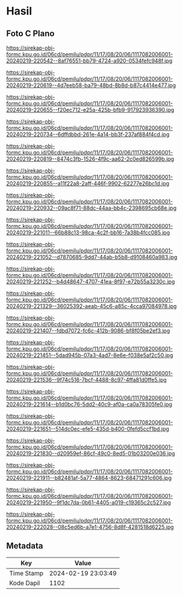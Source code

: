# Hasil

## Foto C Plano

https://sirekap-obj-formc.kpu.go.id/06cd/pemilu/pdpr/11/17/08/20/06/1117082006001-20240219-220542--8af76551-bb79-4724-a920-0534fefc948f.jpg

https://sirekap-obj-formc.kpu.go.id/06cd/pemilu/pdpr/11/17/08/20/06/1117082006001-20240219-220619--4d7eeb58-ba79-48bd-8b8d-b87c4414e477.jpg

https://sirekap-obj-formc.kpu.go.id/06cd/pemilu/pdpr/11/17/08/20/06/1117082006001-20240219-220655--f20ec712-e25a-425b-bfb9-917923936390.jpg

https://sirekap-obj-formc.kpu.go.id/06cd/pemilu/pdpr/11/17/08/20/06/1117082006001-20240219-220734--6dffdbbd-261e-4a14-bb3f-237af884f4cd.jpg

https://sirekap-obj-formc.kpu.go.id/06cd/pemilu/pdpr/11/17/08/20/06/1117082006001-20240219-220819--8474c3fb-1526-4f9c-aa62-2c0ed826599b.jpg

https://sirekap-obj-formc.kpu.go.id/06cd/pemilu/pdpr/11/17/08/20/06/1117082006001-20240219-220855--a11f22a8-2aff-446f-9902-62277e26bc1d.jpg

https://sirekap-obj-formc.kpu.go.id/06cd/pemilu/pdpr/11/17/08/20/06/1117082006001-20240219-220932--09ac8f71-88dc-44aa-bb4c-2398695cb68e.jpg

https://sirekap-obj-formc.kpu.go.id/06cd/pemilu/pdpr/11/17/08/20/06/1117082006001-20240219-221011--66b88c13-98ca-4c2f-bb16-7a38b4fcc085.jpg

https://sirekap-obj-formc.kpu.go.id/06cd/pemilu/pdpr/11/17/08/20/06/1117082006001-20240219-221052--d7870685-9dd7-44ab-b5b8-d9108460a983.jpg

https://sirekap-obj-formc.kpu.go.id/06cd/pemilu/pdpr/11/17/08/20/06/1117082006001-20240219-221252--b4d48647-4707-41ea-8f97-e72b55a3230c.jpg

https://sirekap-obj-formc.kpu.go.id/06cd/pemilu/pdpr/11/17/08/20/06/1117082006001-20240219-221329--36025392-aeab-45c6-a85c-4cca97084978.jpg

https://sirekap-obj-formc.kpu.go.id/06cd/pemilu/pdpr/11/17/08/20/06/1117082006001-20240219-221407--fdbd7072-fc6c-412b-9086-bf8f05be2ef3.jpg

https://sirekap-obj-formc.kpu.go.id/06cd/pemilu/pdpr/11/17/08/20/06/1117082006001-20240219-221451--5dad945b-07a3-4ad7-8e6e-f038e5af2c50.jpg

https://sirekap-obj-formc.kpu.go.id/06cd/pemilu/pdpr/11/17/08/20/06/1117082006001-20240219-221536--9f74c516-7bcf-4488-8c97-4ffa81d0ffe5.jpg

https://sirekap-obj-formc.kpu.go.id/06cd/pemilu/pdpr/11/17/08/20/06/1117082006001-20240219-221614--b1d0bc76-5dd2-40c9-af0a-ca0a78305fe0.jpg

https://sirekap-obj-formc.kpu.go.id/06cd/pemilu/pdpr/11/17/08/20/06/1117082006001-20240219-221651--514dc0ec-efe5-435d-b400-0fefd5ccf1bd.jpg

https://sirekap-obj-formc.kpu.go.id/06cd/pemilu/pdpr/11/17/08/20/06/1117082006001-20240219-221830--d20959ef-86cf-49c0-8ed5-01b03200e036.jpg

https://sirekap-obj-formc.kpu.go.id/06cd/pemilu/pdpr/11/17/08/20/06/1117082006001-20240219-221911--b82481af-5a77-4864-8623-68471291c606.jpg

https://sirekap-obj-formc.kpu.go.id/06cd/pemilu/pdpr/11/17/08/20/06/1117082006001-20240219-221950--9f1dc7da-0b61-4405-a019-c19365c2c527.jpg

https://sirekap-obj-formc.kpu.go.id/06cd/pemilu/pdpr/11/17/08/20/06/1117082006001-20240219-222028--08c5ed6b-a7e1-4756-8d8f-4281518d6225.jpg


## Metadata

| Key        | Value               |
| ---------- | ------------------- |
| Time Stamp | 2024-02-19 23:03:49 |
| Kode Dapil | 1102                |



